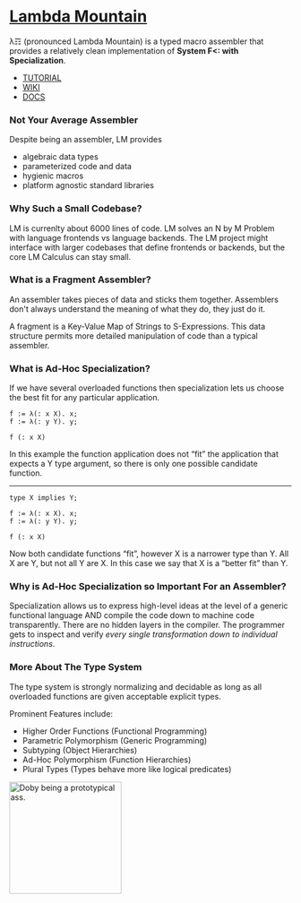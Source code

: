 # [Lambda Mountain](https://github.com/andrew-johnson-4/-/wiki)

λ☶ (pronounced Lambda Mountain) is a typed macro assembler that provides a relatively clean implementation of **System F<: with Specialization**.

* [TUTORIAL](https://github.com/andrew-johnson-4/lambda-mountain/blob/main/TUTORIAL/hello-blob.md)
* [WIKI](https://github.com/andrew-johnson-4/-/wiki)
* [DOCS](https://andrew-johnson-4.github.io/lambda-mountain/)

### Not Your Average Assembler

Despite being an assembler, LM provides
* algebraic data types
* parameterized code and data
* hygienic macros
* platform agnostic standard libraries

### Why Such a Small Codebase?

LM is currenlty about 6000 lines of code.
LM solves an N by M Problem with language frontends vs language backends.
The LM project might interface with larger codebases that define frontends or backends, but the core LM Calculus can stay small.

### What is a Fragment Assembler?

An assembler takes pieces of data and sticks them together. Assemblers don't always understand the meaning of what they do, they just do it.

A fragment is a Key-Value Map of Strings to S-Expressions. This data structure permits more detailed manipulation of code than a typical assembler.

### What is Ad-Hoc Specialization?

If we have several overloaded functions then specialization lets us choose the best fit for any particular application.

```
f := λ(: x X). x;
f := λ(: y Y). y;

f (: x X)
```

In this example the function application does not “fit” the application that expects a Y type argument, so there is only one possible candidate function.

---

```
type X implies Y;

f := λ(: x X). x;
f := λ(: y Y). y;

f (: x X)
```

Now both candidate functions “fit”, however X is a narrower type than Y.
All X are Y, but not all Y are X.
In this case we say that X is a “better fit” than Y.

### Why is Ad-Hoc Specialization so Important For an Assembler?

Specialization allows us to express high-level ideas at the level of a generic functional language
AND compile the code down to machine code transparently.
There are no hidden layers in the compiler.
The programmer gets to inspect and verify *every single transformation down to individual instructions*.

### More About The Type System

The type system is strongly normalizing and decidable as long as all overloaded functions are given acceptable explicit types.

Prominent Features include:

* Higher Order Functions (Functional Programming)
* Parametric Polymorphism (Generic Programming)
* Subtyping (Object Hierarchies)
* Ad-Hoc Polymorphism (Function Hierarchies)
* Plural Types (Types behave more like logical predicates)

<a href="https://github.com/andrew-johnson-4/-/wiki#mascot"> <img src="https://raw.githubusercontent.com/andrew-johnson-4/-/main/DOBY.jpg" height=200 title="Doby being a prototypical ass."> </a>

